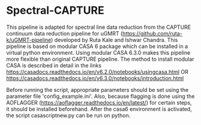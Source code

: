 # Spectral-CAPTURE
This pipeline is adapted for spectral line data reduction from the CAPTURE continuum data reduction pipeline for uGMRT (https://github.com/ruta-k/uGMRT-pipeline) developed by Ruta Kale and Ishwar Chandra.
This pipeline is based on modular CASA 6 package which can be installed in a virtual python environment. Using modular CASA 6.3.0 makes this pipeline more flexible than original CAPTURE pipeline.
The method to install modular CASA is described in detail in the links 
https://casadocs.readthedocs.io/en/v6.2.0/notebooks/usingcasa.html OR
https://casadocs.readthedocs.io/en/v6.3.0/notebooks/introduction.html


Before running the script, appropriate parameters should be set using the parameter file 'config_example.ini'. Also, because flagging is done using the AOFLAGGER (https://aoflagger.readthedocs.io/en/latest/) for certain steps, it should be installed beforehand.
After the casa6 environment is activated, the script casascriptnew.py can be run on python. 


